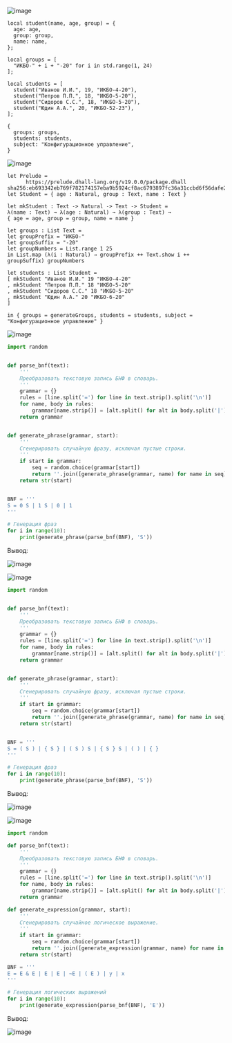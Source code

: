 ![image](https://github.com/user-attachments/assets/d4f537d9-9c28-40a2-b00f-2ed72bd5fa91)


```jsonnet
local student(name, age, group) = {
  age: age,
  group: group,
  name: name,
};

local groups = [
  "ИКБО-" + i + "-20" for i in std.range(1, 24)
];

local students = [
  student("Иванов И.И.", 19, "ИКБО-4-20"),
  student("Петров П.П.", 18, "ИКБО-5-20"),
  student("Сидоров С.С.", 18, "ИКБО-5-20"),
  student("Юдин А.А.", 20, "ИКБО-52-23"), 
];

{
  groups: groups,
  students: students,
  subject: "Конфигурационное управление",
}
```

![image](https://github.com/user-attachments/assets/2aaf3b9c-a56e-4a86-9de2-13a86be0c9d6)

```dash
let Prelude =
      https://prelude.dhall-lang.org/v19.0.0/package.dhall sha256:eb693342eb769f782174157eba9b5924cf8ac6793897fc36a31ccbd6f56dafe2
let Student = { age : Natural, group : Text, name : Text }

let mkStudent : Text -> Natural -> Text -> Student =
λ(name : Text) → λ(age : Natural) → λ(group : Text) →
{ age = age, group = group, name = name }

let groups : List Text =
let groupPrefix = "ИКБО-"
let groupSuffix = "-20"
let groupNumbers = List.range 1 25 
in List.map (λ(i : Natural) → groupPrefix ++ Text.show i ++ groupSuffix) groupNumbers

let students : List Student =
[ mkStudent "Иванов И.И." 19 "ИКБО-4-20"
, mkStudent "Петров П.П." 18 "ИКБО-5-20"
, mkStudent "Сидоров С.С." 18 "ИКБО-5-20"
, mkStudent "Юдин А.А." 20 "ИКБО-6-20" 
]

in { groups = generateGroups, students = students, subject = "Конфигурационное управление" }
```

![image](https://github.com/user-attachments/assets/cc6623f1-dff7-4698-a218-56df6f96d5cc)

```python
import random


def parse_bnf(text):
    '''
    Преобразовать текстовую запись БНФ в словарь.
    '''
    grammar = {}
    rules = [line.split('=') for line in text.strip().split('\n')]
    for name, body in rules:
        grammar[name.strip()] = [alt.split() for alt in body.split('|')]
    return grammar


def generate_phrase(grammar, start):
    '''
    Сгенерировать случайную фразу, исключая пустые строки.
    '''
    if start in grammar:
        seq = random.choice(grammar[start])
        return ''.join([generate_phrase(grammar, name) for name in seq])
    return str(start)


BNF = '''
S = 0 S | 1 S | 0 | 1
'''

# Генерация фраз
for i in range(10):
    print(generate_phrase(parse_bnf(BNF), 'S'))

```

Вывод:

![image](https://github.com/user-attachments/assets/6263ad4a-6fc8-4c51-b7a1-c2cff9824afc)


![image](https://github.com/user-attachments/assets/beaca0f1-91b6-48e8-9c72-08728f2ae279)

```python
import random


def parse_bnf(text):
    '''
    Преобразовать текстовую запись БНФ в словарь.
    '''
    grammar = {}
    rules = [line.split('=') for line in text.strip().split('\n')]
    for name, body in rules:
        grammar[name.strip()] = [alt.split() for alt in body.split('|')]
    return grammar


def generate_phrase(grammar, start):
    '''
    Сгенерировать случайную фразу, исключая пустые строки.
    '''
    if start in grammar:
        seq = random.choice(grammar[start])
        return ''.join([generate_phrase(grammar, name) for name in seq])
    return str(start)


BNF = '''
S = ( S ) | { S } | ( S ) S | { S } S | ( ) | { }
'''

# Генерация фраз
for i in range(10):
    print(generate_phrase(parse_bnf(BNF), 'S'))
```

Вывод:

![image](https://github.com/user-attachments/assets/b861ccf1-db14-453a-923c-dc60513e1700)


![image](https://github.com/user-attachments/assets/e6f276df-4a3b-4f0b-9250-d3cae610e23f)

```python
import random

def parse_bnf(text):
    '''
    Преобразовать текстовую запись БНФ в словарь.
    '''
    grammar = {}
    rules = [line.split('=') for line in text.strip().split('\n')]
    for name, body in rules:
        grammar[name.strip()] = [alt.split() for alt in body.split('|')]
    return grammar

def generate_expression(grammar, start):
    '''
    Сгенерировать случайное логическое выражение.
    '''
    if start in grammar:
        seq = random.choice(grammar[start])
        return ''.join([generate_expression(grammar, name) for name in seq])
    return str(start)

BNF = '''
E = E & E | E | E | ~E | ( E ) | y | x
'''

# Генерация логических выражений
for i in range(10):
    print(generate_expression(parse_bnf(BNF), 'E'))

```
Вывод:


![image](https://github.com/user-attachments/assets/763b3192-22f8-4e97-b675-0b649c85fcdf)

